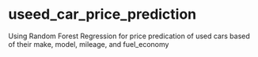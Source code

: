 # useed_car_price_prediction
Using Random Forest Regression for price predication of used cars based of their make, model, mileage, and fuel_economy
